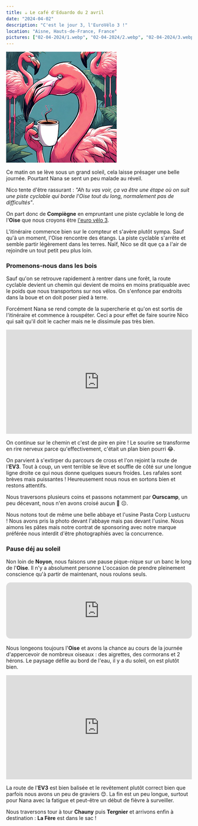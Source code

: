```yaml
---
title: ☕ Le café d'Eduardo du 2 avril
date: "2024-04-02"
description: "C'est le jour 3, l'EuroVélo 3 !"
location: "Aisne, Hauts-de-France, France"
pictures: ["02-04-2024/1.webp", "02-04-2024/2.webp", "02-04-2024/3.webp", "02-04-2024/4.webp", "02-04-2024/5.webp"]
---
```


![Café d'Eduardo](../cafe_eduardo.png)

Ce matin on se lève sous un grand soleil, cela laisse présager une belle journée. Pourtant Nana se sent un peu malade au réveil.

Nico tente d'être rassurant :
*"Ah tu vas voir, ça va être une étape où on suit une piste cyclable qui borde l'Oise tout du long, normalement pas de difficultés"*.

On part donc de **Compiègne** en empruntant une piste cyclable le long de l'**Oise** que nous croyons être [l'euro vélo 3](https://fr.eurovelo.com/ev3).

L'itinéraire commence bien sur le compteur et s'avère plutôt sympa. Sauf qu'à un moment, l'Oise rencontre des étangs. La piste cyclable s'arrête et semble partir légèrement dans les terres. Naïf, Nico se dit que ça a l'air de rejoindre un tout petit peu plus loin.

### Promenons-nous dans les bois
Sauf qu'on se retrouve rapidement à rentrer dans une forêt, la route cyclable devient un chemin qui devient de moins en moins pratiquable avec le poids que nous transportons sur nos vélos. On s'enfonce par endroits dans la boue et on doit poser pied à terre. 

Forcément Nana se rend compte de la supercherie et qu'on est sortis de l'itinéraire et commence à rouspéter. Ceci a pour effet de faire sourire Nico qui sait qu'il doit le cacher mais ne le dissimule pas très bien.

<div style="width: 100%; height: 0; position: relative; padding-bottom: 56%;"><iframe src="https://giphy.com/embed/l0ExtWSZEgiJUaoU0" style="top: 0; left: 0; width: 100%; height: 100%; position: absolute; border: 0;" allowfullscreen scrolling="no" allow="encrypted-media;" class="giphy-embed"></iframe></div>

On continue sur le chemin et c'est de pire en pire ! Le sourire se transforme en rire nerveux parce qu'effectivement, c'était un plan bien pourri 😂.

On parvient à s'extirper du parcours de cross et l'on rejoint la route de l'**EV3**. Tout à coup, un vent terrible se lève et souffle de côté sur une longue ligne droite ce qui nous donne quelques sueurs froides. Les rafales sont brèves mais puissantes ! Heureusement nous nous en sortons bien et restons attentifs.

Nous traversons plusieurs coins et passons notamment par **Ourscamp**, un peu décevant, nous n'en avons croisé aucun 🐻 ☹️.

Nous notons tout de même une belle abbaye et l'usine Pasta Corp Lustucru ! Nous avons pris la photo devant l'abbaye mais pas devant l'usine. Nous aimons les pâtes mais notre contrat de sponsoring avec notre marque préférée nous interdit d'être photographiés avec la concurrence.

### Pause déj au soleil
Non loin de **Noyon**, nous faisons une pause pique-nique sur un banc le long de l'**Oise**. Il n'y a absolument personne L'occasion de prendre pleinement conscience qu'à partir de maintenant, nous roulons seuls.

<iframe style="border-radius:12px" src="https://open.spotify.com/embed/track/75rMuRwVOUQ6pyVJsUOY5C?utm_source=generator&theme=0" width="100%" height="152" frameBorder="0" allow="autoplay; clipboard-write; encrypted-media; fullscreen; picture-in-picture" loading="lazy"></iframe>

Nous longeons toujours l'**Oise** et avons la chance au cours de la journée d'appercevoir de nombreux oiseaux : des aigrettes, des cormorans et 2 hérons. Le paysage défile au bord de l'eau, il y a du soleil, on est plutôt bien.

<div style="width: 100%; height: 0; position: relative; padding-bottom: 56%;"><iframe src="https://giphy.com/embed/aiE3JQU3vLqTK" style="top: 0; left: 0; width: 100%; height: 100%; position: absolute; border: 0;" allowfullscreen scrolling="no" allow="encrypted-media;" class="giphy-embed"></iframe></div>

La route de l'**EV3** est bien balisée et le revêtement plutôt correct bien que parfois nous avons un peu de graviers 😊. La fin est un peu longue, surtout pour Nana avec la fatigue et peut-être un début de fièvre à surveiller.

Nous traversons tour à tour **Chauny** puis **Tergnier** et arrivons enfin à destination :
**La Fère** est dans le sac !